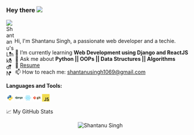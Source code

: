 ### Hey there <img src="https://media.giphy.com/media/hvRJCLFzcasrR4ia7z/giphy.gif" width="25px">

<a href="https://www.linkedin.com/in/shantanu-singh-1069/">
  <img align="left" alt="Shantanu's LinkedIN" width="22px" src="https://raw.githubusercontent.com/peterthehan/peterthehan/master/assets/linkedin.svg" />
</a>


<br />
<br />

Hi, I'm Shantanu Singh, a passionate web developer and a techie. 

- 🌱 I’m currently learning **Web Development using Django and ReactJS**
- 💬 Ask me about **Python || OOPs || Data Structures || Algorithms**
- 📝 [Resume](https://drive.google.com/file/d/15vnMA-v0Ppjpjq2S1jkE-HQRxM8vqgwI/view?usp=sharing)
- 📫 How to reach me: shantanusingh1069@gmail.com

**Languages and Tools:**  

<code><img height="20" src="https://raw.githubusercontent.com/github/explore/80688e429a7d4ef2fca1e82350fe8e3517d3494d/topics/python/python.png"></code>
<code><img height="20" src="https://raw.githubusercontent.com/github/explore/80688e429a7d4ef2fca1e82350fe8e3517d3494d/topics/django/django.png"></code>
<code><img height="20" src="https://raw.githubusercontent.com/github/explore/80688e429a7d4ef2fca1e82350fe8e3517d3494d/topics/react/react.png"></code>
<code><img height="20" src="https://raw.githubusercontent.com/github/explore/80688e429a7d4ef2fca1e82350fe8e3517d3494d/topics/git/git.png"></code>
<code><img height="20" src="https://raw.githubusercontent.com/github/explore/80688e429a7d4ef2fca1e82350fe8e3517d3494d/topics/javascript/javascript.png"></code>


📈 My GitHub Stats

<p align="center"> <img src="https://github-readme-stats.vercel.app/api?username=CasualCoder99&count_private=true&show_icons=true&theme=great-gatsby&hide=stars" alt="Shantanu Singh" />
<!---
CasualCoder99/CasualCoder99 is a ✨ special ✨ repository because its `README.md` (this file) appears on your GitHub profile.
You can click the Preview link to take a look at your changes.
--->
